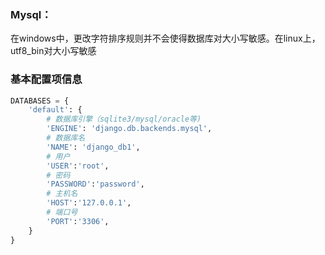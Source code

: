 ### Mysql：
在windows中，更改字符排序规则并不会使得数据库对大小写敏感。在linux上，utf8_bin对大小写敏感

### 基本配置项信息
```python
DATABASES = {
    'default': {
        # 数据库引擎（sqlite3/mysql/oracle等)
        'ENGINE': 'django.db.backends.mysql',
        # 数据库名
        'NAME': 'django_db1',
        # 用户
        'USER':'root',
        # 密码
        'PASSWORD':'password',
        # 主机名
        'HOST':'127.0.0.1',
        # 端口号
        'PORT':'3306',
    }
}
```